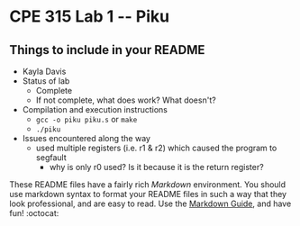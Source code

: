 # CPE 315 Lab 1 -- Piku

## Things to include in your README

* Kayla Davis
* Status of lab
  * Complete
  * If not complete, what does work? What doesn't?
* Compilation and execution instructions
  * `gcc -o piku piku.s` or `make`
  * `./piku`
* Issues encountered along the way
  * used multiple registers (i.e. r1 & r2) which caused the program to segfault
    * why is only r0 used? Is it because it is the return register?

These README files have a fairly rich _Markdown_ environment. You should use
markdown syntax to format your README files in such a way that they look
professional, and are easy to read. Use the 
[Markdown Guide](https://guides.github.com/features/mastering-markdown/), and
have fun! :octocat:

